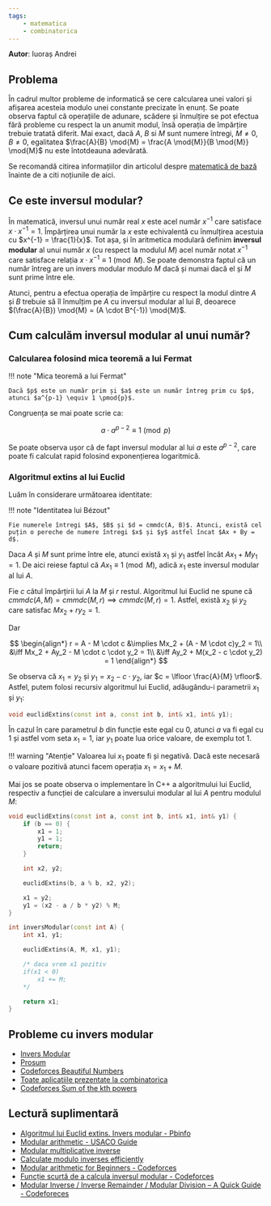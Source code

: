```yaml
---
tags:
    - matematica
    - combinatorica
---
```


**Autor**: Iuoraș Andrei

## Problema

În cadrul multor probleme de informatică se cere calcularea unei valori și afișarea acesteia modulo unei constante precizate în enunț. Se poate observa faptul că operațiile de adunare, scădere și înmulțire se pot efectua fără probleme cu respect la un anumit modul, însă operația de împărțire trebuie tratată diferit. Mai exact, dacă $A$, $B$ si $M$ sunt numere întregi, $M \ne 0$, $B \ne 0$, egalitatea $\frac{A}{B} \mod{M} = \frac{A \mod{M}}{B \mod{M}} \mod{M}$ nu este întotdeauna adevărată.

Se recomandă citirea informațiilor din articolul despre [matematică de bază](../usor/basic-math.md) înainte de a citi noțiunile de aici. 

## Ce este inversul modular?

În matematică, inversul unui număr real $x$ este acel număr $x^{-1}$ care satisface $x \cdot x^{-1} = 1$. Împărțirea unui număr la $x$ este echivalentă cu înmulțirea acestuia cu $x^{-1} = \frac{1}{x}$. Tot așa, și în aritmetica modulară definim **inversul modular** al unui număr $x$ (cu respect la modulul $M$) acel număr notat $x^{-1}$ care satisface relația $x \cdot x^{-1} \equiv{1} \pmod{M}$. Se poate demonstra faptul că un număr întreg are un invers modular modulo $M$ dacă și numai dacă el și $M$ sunt prime între ele.

Atunci, pentru a efectua operația de împărțire cu respect la modul dintre $A$ și $B$ trebuie să îl înmulțim pe $A$ cu inversul modular al lui $B$, deoarece $(\frac{A}{B}) \mod{M} = (A \cdot B^{-1}) \mod{M}$.

## Cum calculăm inversul modular al unui număr?

### Calcularea folosind mica teoremă a lui Fermat

!!! note "Mica teoremă a lui Fermat"

    Dacă $p$ este un număr prim și $a$ este un număr întreg prim cu $p$, atunci $a^{p-1} \equiv 1 \pmod{p}$.

Congruența se mai poate scrie ca:

$$
a \cdot a^{p - 2} \equiv 1 \pmod{p}
$$

Se poate observa ușor că de fapt inversul modular al lui $a$ este $a^{p - 2}$, care poate fi calculat rapid folosind exponențierea logaritmică.

### Algoritmul extins al lui Euclid

Luăm în considerare următoarea identitate:

!!! note "Identitatea lui Bézout"

    Fie numerele întregi $A$, $B$ și $d = cmmdc(A, B)$. Atunci, există cel puțin o pereche de numere întregi $x$ și $y$ astfel încat $Ax + By = d$.

Daca $A$ și $M$ sunt prime între ele, atunci există $x_1$ și $y_1$ astfel încât $Ax_1 + My_1 = 1$. De aici reiese faptul că $Ax_1 \equiv 1 \pmod{M}$, adică $x_1$ este inversul modular al lui $A$.

Fie $c$ câtul împărțirii lui $A$ la $M$ și $r$ restul. Algoritmul lui Euclid ne spune că $cmmdc(A, M) = cmmdc(M, r) \implies cmmdc(M, r) = 1$. Astfel, există $x_2$ și $y_2$ care satisfac $Mx_2 + ry_2 = 1$.

Dar

$$
\begin{align*}
r = A - M \cdot c &\implies Mx_2 + (A - M \cdot c)y_2 = 1\\
&\iff Mx_2 + Ay_2 - M \cdot c \cdot y_2 = 1\\
&\iff Ay_2 + M(x_2 - c \cdot y_2) = 1
\end{align*}
$$

Se observa că $x_1 = y_2$ și $y_1 = x_2 - c \cdot y_2$, iar $c = \lfloor \frac{A}{M} \rfloor$. Astfel, putem folosi recursiv algoritmul lui Euclid, adăugându-i parametrii $x_1$ și $y_1$:

```cpp
void euclidExtins(const int a, const int b, int& x1, int& y1);
```

În cazul în care parametrul $b$ din funcție este egal cu $0$, atunci $a$ va fi egal cu $1$ și astfel vom seta $x_1 = 1$, iar $y_1$ poate lua orice valoare, de exemplu tot $1$.

!!! warning "Atenție"
    Valoarea lui $x_1$ poate fi și negativă. Dacă este necesară o valoare pozitivă atunci facem operația $x_1 = x_1 + M$.

Mai jos se poate observa o implementare în C++ a algoritmului lui Euclid, respectiv a funcției de calculare a inversului modular al lui $A$ pentru modulul $M$:

```cpp
void euclidExtins(const int a, const int b, int& x1, int& y1) {
    if (b == 0) {
        x1 = 1;
        y1 = 1;
        return;
    }

    int x2, y2;

    euclidExtins(b, a % b, x2, y2);

    x1 = y2;
    y1 = (x2 - a / b * y2) % M;
}

int inversModular(const int A) {
    int x1, y1;

    euclidExtins(A, M, x1, y1);

    /* daca vrem x1 pozitiv
    if(x1 < 0)
        x1 += M;
    */

    return x1;
}
```

## Probleme cu invers modular

* [Invers Modular](https://www.infoarena.ro/problema/inversmodular)
* [Prosum](https://kilonova.ro/problems/1697)
* [Codeforces Beautiful Numbers](http://codeforces.com/problemset/problem/300/C)
* [Toate aplicatiile prezentate la combinatorica](./intro-combinatorics.md)
* [Codeforces Sum of the kth powers](https://codeforces.com/contest/622/problem/F)

## Lectură suplimentară

* [Algoritmul lui Euclid extins. Invers modular - Pbinfo](https://www.pbinfo.ro/articole/18942/algoritmul-lui-euclid-extins-invers-modular)
* [Modular arithmetic - USACO Guide](https://usaco.guide/gold/modular?lang=cpp)
* [Modular multiplicative inverse](https://cp-algorithms.com/algebra/module-inverse.html)
* [Calculate modulo inverses efficiently](https://codeforces.com/blog/entry/83075)
* [Modular arithmetic for Beginners - Codeforces](https://codeforces.com/blog/entry/72527)
* [Funcție scurtă de a calcula inversul modular - Codeforces](https://codeforces.com/blog/entry/23365)
* [Modular Inverse / Inverse Remainder / Modular Division – A Quick Guide - Codeforeces](https://codeforces.com/blog/entry/113756)
